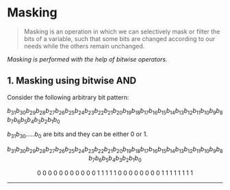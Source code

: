 # Masking

> Masking is an operation in which we can selectively mask or filter the bits of a variable, such that some bits are changed according to our needs while the others remain unchanged.

_Masking is performed with the help of bitwise operators._

## 1. Masking using bitwise AND

Consider the following arbitrary bit pattern:

$b_{31}b_{30}b_{29}b_{28}b_{27}b_{26}b_{25}b_{24}b_{23}b_{22}b_{21}b_{20}b_{19}b_{18}b_{17}b_{16}b_{15}b_{14}b_{13}b_{12}b_{11}b_{10}b_9b_8b_7b_6b_5b_4b_3b_2b_1b_0$

$b_{31}b_{30}.....b_{0}$ are bits and they can be either 0 or 1.


$$b_{31}b_{30}b_{29}b_{28}b_{27}b_{26}b_{25}b_{24}b_{23}b_{22}b_{21}b_{20}b_{19}b_{18}b_{17}b_{16}b_{15}b_{14}b_{13}b_{12}b_{11}b_{10}b_9b_8b_7b_6b_5b_4b_3b_2b_1b_0$$

$$0\ 0\ 0\ 0\ 0\ 0\ 0\ 0\ 0\ 0\ 0\ 1\ 1\ 1\ 1\ 1\ 0\ 0\ 0\ 0\ 0\ 0\ 0\ 0\ 1\ 1\ 1\ 1\ 1\ 1\ 1\ 1$$





---
